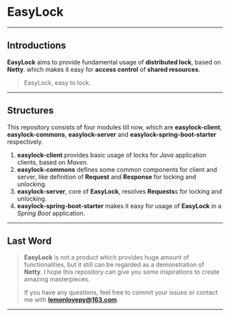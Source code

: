 # EasyLock

***

## Introductions

**EasyLock** aims to provide fundamental usage of **distributed lock**, based on **Netty**. which makes it easy for
**access control** of **shared resources**.

> EasyLock, easy to lock.

***

## Structures

This repository consists of four modules till now, which are **easylock-client**, **easylock-commons**,
**easylock-server** and **easylock-spring-boot-starter** respectively.

1. **easylock-client** provides basic usage of locks for *Java* application clients, based on *Maven*.
2. **easylock-commons** defines some common components for client and server, like definition of **Request** and
   **Response** for locking and unlocking.
3. **easylock-server**, core of **EasyLock**, resolves **Requests**s for locking and unlocking.
4. **easylock-spring-boot-starter** makes it easy for usage of **EasyLock** in a *Spring Boot* application.

***

## Last Word

> **EasyLock** is not a product which provides huge amount of functionalities, but it still can be regarded as a
> demonstration of **Netty**. I hope this repository can give you some inspirations to create amazing masterpieces.
>
> If you have any questions, feel free to commit your issues or contact me with **lemonlovepy@163.com**.

***

